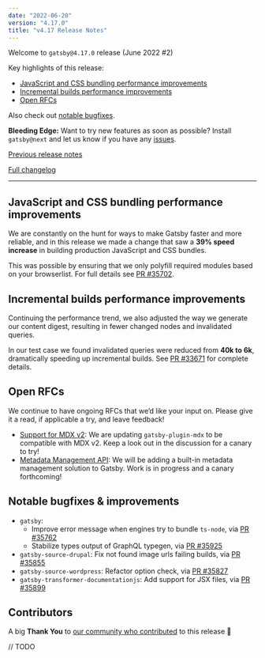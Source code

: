 ```yaml
---
date: "2022-06-20"
version: "4.17.0"
title: "v4.17 Release Notes"
---
```


Welcome to `gatsby@4.17.0` release (June 2022 #2)

Key highlights of this release:

- [JavaScript and CSS bundling performance improvements](#javascript-and-css-bundling-performance-improvements)
- [Incremental builds performance improvements](#incremental-builds-performance-improvements)
- [Open RFCs](#open-rfcs)

Also check out [notable bugfixes](#notable-bugfixes--improvements).

**Bleeding Edge:** Want to try new features as soon as possible? Install `gatsby@next` and let us know if you have any [issues](https://github.com/gatsbyjs/gatsby/issues).

[Previous release notes](/docs/reference/release-notes/v4.16)

[Full changelog][full-changelog]

---

## JavaScript and CSS bundling performance improvements

We are constantly on the hunt for ways to make Gatsby faster and more reliable, and in this release we made a change that saw a **39% speed increase** in building production JavaScript and CSS bundles.

This was possible by ensuring that we only polyfill required modules based on your browserlist. For full details see [PR #35702](https://github.com/gatsbyjs/gatsby/pull/35702).

## Incremental builds performance improvements

Continuing the performance trend, we also adjusted the way we generate our content digest, resulting in fewer changed nodes and invalidated queries.

In our test case we found invalidated queries were reduced from **40k to 6k**, dramatically speeding up incremental builds. See [PR #33671](https://github.com/gatsbyjs/gatsby/pull/33671) for complete details.

## Open RFCs

We continue to have ongoing RFCs that we’d like your input on. Please give it a read, if applicable a try, and leave feedback!

- [Support for MDX v2](https://github.com/gatsbyjs/gatsby/discussions/25068): We are updating `gatsby-plugin-mdx` to be compatible with MDX v2. Keep a look out in the discussion for a canary to try!
- [Metadata Management API](https://github.com/gatsbyjs/gatsby/discussions/35841): We will be adding a built-in metadata management solution to Gatsby. Work is in progress and a canary forthcoming!

## Notable bugfixes & improvements

- `gatsby`:
  - Improve error message when engines try to bundle `ts-node`, via [PR #35762](https://github.com/gatsbyjs/gatsby/pull/35762)
  - Stabilize types output of GraphQL typegen, via [PR #35925](https://github.com/gatsbyjs/gatsby/pull/35925)
- `gatsby-source-drupal`: Fix not found image urls failing builds, via [PR #35855](https://github.com/gatsbyjs/gatsby/pull/35855)
- `gatsby-source-wordpress`: Refactor option check, via [PR #35827](https://github.com/gatsbyjs/gatsby/pull/35827)
- `gatsby-transformer-documentationjs`: Add support for JSX files, via [PR #35899](https://github.com/gatsbyjs/gatsby/pull/35899)

## Contributors

A big **Thank You** to [our community who contributed][full-changelog] to this release 💜

// TODO

[full-changelog]: https://github.com/gatsbyjs/gatsby/compare/gatsby@4.17.0-next.0...gatsby@4.17.0
